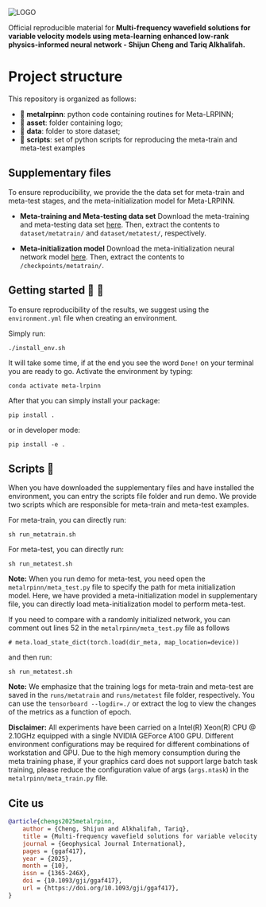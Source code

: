 ![LOGO](https://github.com/DeepWave-Kaust/Meta-LRPINN/blob/main/asset/logo.jpg)

Official reproducible material for **Multi-frequency wavefield solutions for variable velocity models using meta-learning enhanced low-rank physics-informed neural network - Shijun Cheng and Tariq Alkhalifah.**

# Project structure
This repository is organized as follows:

* :open_file_folder: **metalrpinn**: python code containing routines for Meta-LRPINN;
* :open_file_folder: **asset**: folder containing logo;
* :open_file_folder: **data**: folder to store dataset;
* :open_file_folder: **scripts**: set of python scripts for reproducing the meta-train and meta-test examples

## Supplementary files
To ensure reproducibility, we provide the the data set for meta-train and meta-test stages, and the meta-initialization model for Meta-LRPINN. 

* **Meta-training and Meta-testing data set**
Download the meta-training and meta-testing data set [here](https://drive.google.com/file/d/1uadCF1T0_qWmUhvLG_Ba8044reMbvM6B/view?usp=drive_link). Then, extract the contents to `dataset/metatrain/` and `dataset/metatest/`, respectively.

* **Meta-initialization model**
Download the meta-initialization neural network model [here](https://drive.google.com/file/d/1wxyn9gDa23iT1Dysh4QUJnFQGSGIdoRd/view?usp=drive_link). Then, extract the contents to `/checkpoints/metatrain/`.

## Getting started :space_invader: :robot:
To ensure reproducibility of the results, we suggest using the `environment.yml` file when creating an environment.

Simply run:
```
./install_env.sh
```
It will take some time, if at the end you see the word `Done!` on your terminal you are ready to go. Activate the environment by typing:
```
conda activate meta-lrpinn
```

After that you can simply install your package:
```
pip install .
```
or in developer mode:
```
pip install -e .
```

## Scripts :page_facing_up:
When you have downloaded the supplementary files and have installed the environment, you can entry the scripts file folder and run demo. We provide two scripts which are responsible for meta-train and meta-test examples.

For meta-train, you can directly run:
```
sh run_metatrain.sh
```

For meta-test, you can directly run:
```
sh run_metatest.sh
```
**Note:** When you run demo for meta-test, you need open the `metalrpinn/meta_test.py` file to specify the path for meta initialization model. Here, we have provided a meta-initialization model in supplementary file, you can directly load meta-initialization model to perform meta-test.

If you need to compare with a randomly initialized network, you can comment out lines 52 in the `metalrpinn/meta_test.py` file as follows
```
# meta.load_state_dict(torch.load(dir_meta, map_location=device))
```
and then run:
```
sh run_metatest.sh
```

**Note:** We emphasize that the training logs for meta-train and meta-test are saved in the `runs/metatrain` and `runs/metatest` file folder, respectively. You can use the `tensorboard --logdir=./` or extract the log to view the changes of the metrics as a function of epoch.

**Disclaimer:** All experiments have been carried on a Intel(R) Xeon(R) CPU @ 2.10GHz equipped with a single NVIDIA GEForce A100 GPU. Different environment 
configurations may be required for different combinations of workstation and GPU. Due to the high memory consumption during the meta training phase, if your graphics card does not support large batch task training, please reduce the configuration value of args (`args.ntask`) in the `metalrpinn/meta_train.py` file.

## Cite us
```bibtex
@article{chengs2025metalrpinn,
    author = {Cheng, Shijun and Alkhalifah, Tariq},
    title = {Multi-frequency wavefield solutions for variable velocity models using meta-learning enhanced low-rank physics-informed neural network},
    journal = {Geophysical Journal International},
    pages = {ggaf417},
    year = {2025},
    month = {10},
    issn = {1365-246X},
    doi = {10.1093/gji/ggaf417},
    url = {https://doi.org/10.1093/gji/ggaf417},
}
